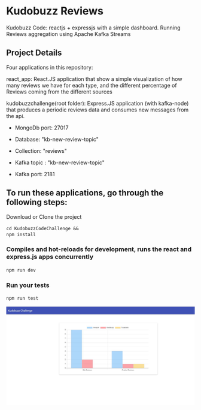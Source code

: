 # Kudobuzz Reviews 
Kudobuzz Code: reactjs + expressjs  with a simple dashboard. Running Reviews aggregation using Apache Kafka Streams

## Project Details
Four applications in this repository:

react_app: React.JS application that show a simple visualization of how many reviews we have for each type, and the different percentage of
Reviews coming from the different sources

kudobuzzchallenge(root folder): Express.JS application (with kafka-node) that produces a periodic reviews data and consumes new messages from the api. 
* MongoDb port: 27017
* Database: "kb-new-review-topic"
* Collection: "reviews"

* Kafka topic : "kb-new-review-topic"
* Kafka port: 2181


## To run these applications, go through the following steps:
Download or Clone the project 
```
cd KudobuzzCodeChallenge &&
npm install
```
### Compiles and hot-reloads for development, runs the react and express.js apps concurrently
```
npm run dev
```
### Run your tests
```
npm run test
```
![](images/001.JPG?raw=true)
